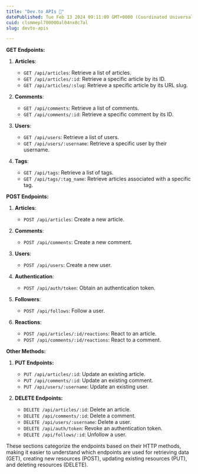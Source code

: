```yaml
---
title: "Dev.to APIs 🚀"
datePublished: Tue Feb 13 2024 09:11:09 GMT+0000 (Coordinated Universal Time)
cuid: clsmmepl700000al04nx8c7al
slug: devto-apis

---
```



**GET Endpoints:**

1. **Articles**:
   - `GET /api/articles`: Retrieve a list of articles.
   - `GET /api/articles/:id`: Retrieve a specific article by its ID.
   - `GET /api/articles/:slug`: Retrieve a specific article by its URL slug.

2. **Comments**:
   - `GET /api/comments`: Retrieve a list of comments.
   - `GET /api/comments/:id`: Retrieve a specific comment by its ID.

3. **Users**:
   - `GET /api/users`: Retrieve a list of users.
   - `GET /api/users/:username`: Retrieve a specific user by their username.

4. **Tags**:
   - `GET /api/tags`: Retrieve a list of tags.
   - `GET /api/tags/:tag_name`: Retrieve articles associated with a specific tag.

**POST Endpoints:**

1. **Articles**:
   - `POST /api/articles`: Create a new article.

2. **Comments**:
   - `POST /api/comments`: Create a new comment.

3. **Users**:
   - `POST /api/users`: Create a new user.

4. **Authentication**:
   - `POST /api/auth/token`: Obtain an authentication token.

5. **Followers**:
   - `POST /api/follows`: Follow a user.

6. **Reactions**:
   - `POST /api/articles/:id/reactions`: React to an article.
   - `POST /api/comments/:id/reactions`: React to a comment.

**Other Methods:**

1. **PUT Endpoints:**

   - `PUT /api/articles/:id`: Update an existing article.
   - `PUT /api/comments/:id`: Update an existing comment.
   - `PUT /api/users/:username`: Update an existing user.

2. **DELETE Endpoints:**

   - `DELETE /api/articles/:id`: Delete an article.
   - `DELETE /api/comments/:id`: Delete a comment.
   - `DELETE /api/users/:username`: Delete a user.
   - `DELETE /api/auth/token`: Revoke an authentication token.
   - `DELETE /api/follows/:id`: Unfollow a user.

These sections categorize the endpoints based on their HTTP methods, making it easier to understand which endpoints are used for retrieving data (GET), creating new resources (POST), updating existing resources (PUT), and deleting resources (DELETE).